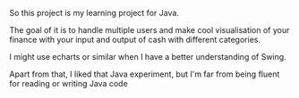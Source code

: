 So this project is my learning project for Java.

The goal of it is to handle multiple users and make cool visualisation of your finance with your input and output of cash with different categories.

I might use echarts or similar when I have a better understanding of Swing.

Apart from that, I liked that Java experiment, but I'm far from being fluent for reading or writing Java code
